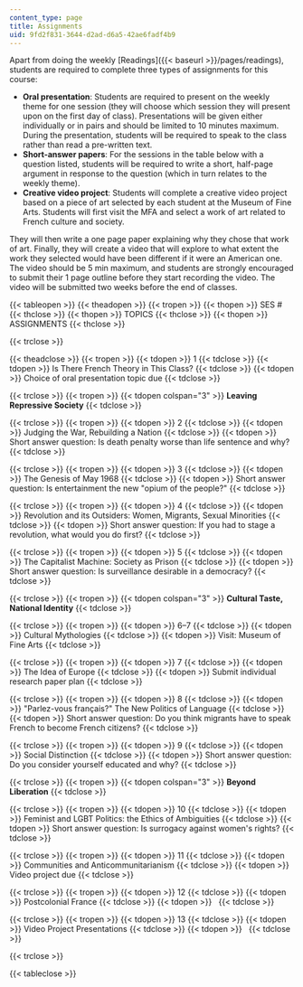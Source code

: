 ```yaml
---
content_type: page
title: Assignments
uid: 9fd2f831-3644-d2ad-d6a5-42ae6fadf4b9
---
```


Apart from doing the weekly [Readings]({{< baseurl >}}/pages/readings), students are required to complete three types of assignments for this course:

*   **Oral presentation**: Students are required to present on the weekly theme for one session (they will choose which session they will present upon on the first day of class). Presentations will be given either individually or in pairs and should be limited to 10 minutes maximum. During the presentation, students will be required to speak to the class rather than read a pre-written text.
*   **Short-answer papers**: For the sessions in the table below with a question listed, students will be required to write a short, half-page argument in response to the question (which in turn relates to the weekly theme).
*   **Creative video project**: Students will complete a creative video project based on a piece of art selected by each student at the Museum of Fine Arts. Students will first visit the MFA and select a work of art related to French culture and society.

They will then write a one page paper explaining why they chose that work of art. Finally, they will create a video that will explore to what extent the work they selected would have been different if it were an American one. The video should be 5 min maximum, and students are strongly encouraged to submit their 1 page outline before they start recording the video. The video will be submitted two weeks before the end of classes.

{{< tableopen >}}
{{< theadopen >}}
{{< tropen >}}
{{< thopen >}}
SES #
{{< thclose >}}
{{< thopen >}}
TOPICS
{{< thclose >}}
{{< thopen >}}
ASSIGNMENTS
{{< thclose >}}

{{< trclose >}}

{{< theadclose >}}
{{< tropen >}}
{{< tdopen >}}
1
{{< tdclose >}}
{{< tdopen >}}
Is There French Theory in This Class?
{{< tdclose >}}
{{< tdopen >}}
Choice of oral presentation topic due
{{< tdclose >}}

{{< trclose >}}
{{< tropen >}}
{{< tdopen colspan="3" >}}
**Leaving Repressive Society**
{{< tdclose >}}

{{< trclose >}}
{{< tropen >}}
{{< tdopen >}}
2
{{< tdclose >}}
{{< tdopen >}}
Judging the War, Rebuilding a Nation
{{< tdclose >}}
{{< tdopen >}}
Short answer question: Is death penalty worse than life sentence and why?
{{< tdclose >}}

{{< trclose >}}
{{< tropen >}}
{{< tdopen >}}
3
{{< tdclose >}}
{{< tdopen >}}
The Genesis of May 1968
{{< tdclose >}}
{{< tdopen >}}
Short answer question: Is entertainment the new "opium of the people?"
{{< tdclose >}}

{{< trclose >}}
{{< tropen >}}
{{< tdopen >}}
4
{{< tdclose >}}
{{< tdopen >}}
Revolution and its Outsiders: Women, Migrants, Sexual Minorities
{{< tdclose >}}
{{< tdopen >}}
Short answer question: If you had to stage a revolution, what would you do first?
{{< tdclose >}}

{{< trclose >}}
{{< tropen >}}
{{< tdopen >}}
5
{{< tdclose >}}
{{< tdopen >}}
The Capitalist Machine: Society as Prison
{{< tdclose >}}
{{< tdopen >}}
Short answer question: Is surveillance desirable in a democracy?
{{< tdclose >}}

{{< trclose >}}
{{< tropen >}}
{{< tdopen colspan="3" >}}
**Cultural Taste, National Identity**
{{< tdclose >}}

{{< trclose >}}
{{< tropen >}}
{{< tdopen >}}
6–7
{{< tdclose >}}
{{< tdopen >}}
Cultural Mythologies
{{< tdclose >}}
{{< tdopen >}}
Visit: Museum of Fine Arts
{{< tdclose >}}

{{< trclose >}}
{{< tropen >}}
{{< tdopen >}}
7
{{< tdclose >}}
{{< tdopen >}}
The Idea of Europe
{{< tdclose >}}
{{< tdopen >}}
Submit individual research paper plan
{{< tdclose >}}

{{< trclose >}}
{{< tropen >}}
{{< tdopen >}}
8
{{< tdclose >}}
{{< tdopen >}}
"Parlez-vous français?" The New Politics of Language
{{< tdclose >}}
{{< tdopen >}}
Short answer question: Do you think migrants have to speak French to become French citizens?
{{< tdclose >}}

{{< trclose >}}
{{< tropen >}}
{{< tdopen >}}
9
{{< tdclose >}}
{{< tdopen >}}
Social Distinction
{{< tdclose >}}
{{< tdopen >}}
Short answer question: Do you consider yourself educated and why?
{{< tdclose >}}

{{< trclose >}}
{{< tropen >}}
{{< tdopen colspan="3" >}}
**Beyond Liberation**
{{< tdclose >}}

{{< trclose >}}
{{< tropen >}}
{{< tdopen >}}
10
{{< tdclose >}}
{{< tdopen >}}
Feminist and LGBT Politics: the Ethics of Ambiguities
{{< tdclose >}}
{{< tdopen >}}
Short answer question: Is surrogacy against women's rights?
{{< tdclose >}}

{{< trclose >}}
{{< tropen >}}
{{< tdopen >}}
11
{{< tdclose >}}
{{< tdopen >}}
Communities and Anticommunitarianism
{{< tdclose >}}
{{< tdopen >}}
Video project due
{{< tdclose >}}

{{< trclose >}}
{{< tropen >}}
{{< tdopen >}}
12
{{< tdclose >}}
{{< tdopen >}}
Postcolonial France
{{< tdclose >}}
{{< tdopen >}}
 
{{< tdclose >}}

{{< trclose >}}
{{< tropen >}}
{{< tdopen >}}
13
{{< tdclose >}}
{{< tdopen >}}
Video Project Presentations
{{< tdclose >}}
{{< tdopen >}}
 
{{< tdclose >}}

{{< trclose >}}

{{< tableclose >}}